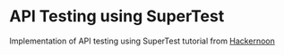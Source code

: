 # API Testing using SuperTest

Implementation of API testing using SuperTest tutorial from [Hackernoon](https://hackernoon.com/api-testing-using-supertest-1f830ce838f1)
